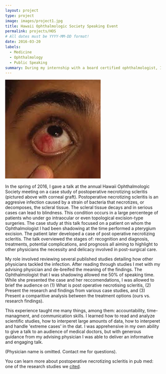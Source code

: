 ```yaml
---
layout: project
type: project
image: images/project1.jpg
title: Hawaii Ophthalmologic Society Speaking Event
permalink: projects/HOS
# All dates must be YYYY-MM-DD format!
date: 2016-03-20
labels:
  - Medicine
  - Ophthalmology
  - Public Speaking
summary: During my internship with a board certified ophthalmologist, I was offered the opurtunity to present a case study at the annual Hawaii Ophthalmological Society (HOS) talk on postoperative necrotizing scleritis.
---
```


<img class="ui medium center floated rounded image" src="/images/necrotizing.jpeg">

In the spring of 2016, I gave a talk at the annual Hawaii Ophthalmologic Society meeting on a case study of postoperative necrotizing scleritis (pictured above with corneal graft). Postoperative necrotizing scleritis is an aggresive infection caused by a strain of bacteria that necrotizes, or decomposes, the scleral tissue. The scleral tissue decays and in serious cases can lead to blindness. This condition occurs in a large percentege of patients who under go intraocular or even topological excision-type surgeries. The case study at this talk focused on a patient on whom the Ophthalmologist I had been shadowing at the time performed a pterygium excision. The patient later developed a case of post operative necrotizing scleritis. The talk overviewed the stages of: recognition and diagnosis, treatments, potential complications, and prognosis all aiming to highlight to other physicians the necessity and delicacy involved in post-surgical care.

My role involved reviewing several published studies detailing how other physicians tackled the infection. After reading through studies I met with my advising physician and de-breifed the meaning of the findings. The Ophthalmologist that I was shadowing allowed me 50% of speaking time. While she presented the case and her reccomendations, I was allowed to brief the audience on (1) What is post operative necrotising scleritis, (2) Present the research and findings from various case studies, and (3) Present a comparitive analysis between the treatment options (ours vs. research findings).

This experience taught me many things, among them: accountability, time-managment, and communication skills. I learned how to read and analyze scientific studies, how to interperet large amounts of data, how to interperet and handle 'extreme cases' in the dat. I was apprehensive in my own ability to give a talk to an audience of medical doctors, but with generous guidance from my advising physician I was able to deliver an informative and engaging talk. 

(Physician name is omitted. Contact me for questions).

You can learn more about postoperative necrotizing scleritis in pub med: one of the research studies we [cited](https://www.ncbi.nlm.nih.gov/pmc/articles/PMC3225457/).



